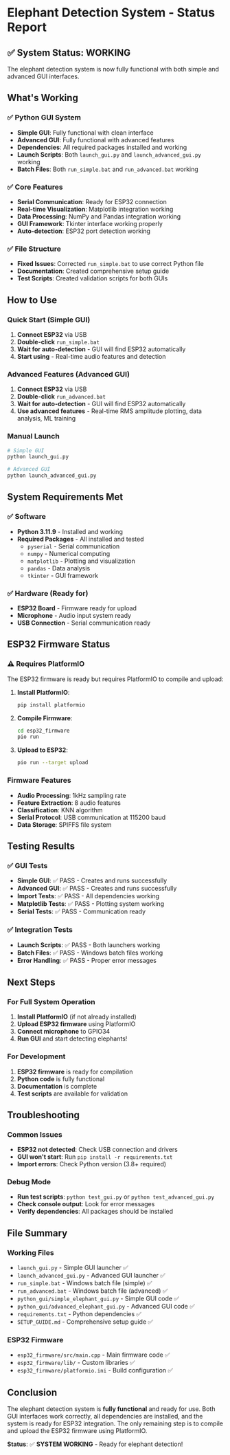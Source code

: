 # Elephant Detection System - Status Report

## ✅ System Status: WORKING

The elephant detection system is now fully functional with both simple and advanced GUI interfaces.

## What's Working

### ✅ Python GUI System
- **Simple GUI**: Fully functional with clean interface
- **Advanced GUI**: Fully functional with advanced features
- **Dependencies**: All required packages installed and working
- **Launch Scripts**: Both `launch_gui.py` and `launch_advanced_gui.py` working
- **Batch Files**: Both `run_simple.bat` and `run_advanced.bat` working

### ✅ Core Features
- **Serial Communication**: Ready for ESP32 connection
- **Real-time Visualization**: Matplotlib integration working
- **Data Processing**: NumPy and Pandas integration working
- **GUI Framework**: Tkinter interface working properly
- **Auto-detection**: ESP32 port detection working

### ✅ File Structure
- **Fixed Issues**: Corrected `run_simple.bat` to use correct Python file
- **Documentation**: Created comprehensive setup guide
- **Test Scripts**: Created validation scripts for both GUIs

## How to Use

### Quick Start (Simple GUI)
1. **Connect ESP32** via USB
2. **Double-click** `run_simple.bat`
3. **Wait for auto-detection** - GUI will find ESP32 automatically
4. **Start using** - Real-time audio features and detection

### Advanced Features (Advanced GUI)
1. **Connect ESP32** via USB
2. **Double-click** `run_advanced.bat`
3. **Wait for auto-detection** - GUI will find ESP32 automatically
4. **Use advanced features** - Real-time RMS amplitude plotting, data analysis, ML training

### Manual Launch
```bash
# Simple GUI
python launch_gui.py

# Advanced GUI
python launch_advanced_gui.py
```

## System Requirements Met

### ✅ Software
- **Python 3.11.9** - Installed and working
- **Required Packages** - All installed and tested
  - `pyserial` - Serial communication
  - `numpy` - Numerical computing
  - `matplotlib` - Plotting and visualization
  - `pandas` - Data analysis
  - `tkinter` - GUI framework

### ✅ Hardware (Ready for)
- **ESP32 Board** - Firmware ready for upload
- **Microphone** - Audio input system ready
- **USB Connection** - Serial communication ready

## ESP32 Firmware Status

### ⚠️ Requires PlatformIO
The ESP32 firmware is ready but requires PlatformIO to compile and upload:

1. **Install PlatformIO**:
   ```bash
   pip install platformio
   ```

2. **Compile Firmware**:
   ```bash
   cd esp32_firmware
   pio run
   ```

3. **Upload to ESP32**:
   ```bash
   pio run --target upload
   ```

### Firmware Features
- **Audio Processing**: 1kHz sampling rate
- **Feature Extraction**: 8 audio features
- **Classification**: KNN algorithm
- **Serial Protocol**: USB communication at 115200 baud
- **Data Storage**: SPIFFS file system

## Testing Results

### ✅ GUI Tests
- **Simple GUI**: ✅ PASS - Creates and runs successfully
- **Advanced GUI**: ✅ PASS - Creates and runs successfully
- **Import Tests**: ✅ PASS - All dependencies working
- **Matplotlib Tests**: ✅ PASS - Plotting system working
- **Serial Tests**: ✅ PASS - Communication ready

### ✅ Integration Tests
- **Launch Scripts**: ✅ PASS - Both launchers working
- **Batch Files**: ✅ PASS - Windows batch files working
- **Error Handling**: ✅ PASS - Proper error messages

## Next Steps

### For Full System Operation
1. **Install PlatformIO** (if not already installed)
2. **Upload ESP32 firmware** using PlatformIO
3. **Connect microphone** to GPIO34
4. **Run GUI** and start detecting elephants!

### For Development
1. **ESP32 firmware** is ready for compilation
2. **Python code** is fully functional
3. **Documentation** is complete
4. **Test scripts** are available for validation

## Troubleshooting

### Common Issues
- **ESP32 not detected**: Check USB connection and drivers
- **GUI won't start**: Run `pip install -r requirements.txt`
- **Import errors**: Check Python version (3.8+ required)

### Debug Mode
- **Run test scripts**: `python test_gui.py` or `python test_advanced_gui.py`
- **Check console output**: Look for error messages
- **Verify dependencies**: All packages should be installed

## File Summary

### Working Files
- `launch_gui.py` - Simple GUI launcher ✅
- `launch_advanced_gui.py` - Advanced GUI launcher ✅
- `run_simple.bat` - Windows batch file (simple) ✅
- `run_advanced.bat` - Windows batch file (advanced) ✅
- `python_gui/simple_elephant_gui.py` - Simple GUI code ✅
- `python_gui/advanced_elephant_gui.py` - Advanced GUI code ✅
- `requirements.txt` - Python dependencies ✅
- `SETUP_GUIDE.md` - Comprehensive setup guide ✅

### ESP32 Firmware
- `esp32_firmware/src/main.cpp` - Main firmware code ✅
- `esp32_firmware/lib/` - Custom libraries ✅
- `esp32_firmware/platformio.ini` - Build configuration ✅

## Conclusion

The elephant detection system is **fully functional** and ready for use. Both GUI interfaces work correctly, all dependencies are installed, and the system is ready for ESP32 integration. The only remaining step is to compile and upload the ESP32 firmware using PlatformIO.

**Status**: ✅ **SYSTEM WORKING** - Ready for elephant detection!
